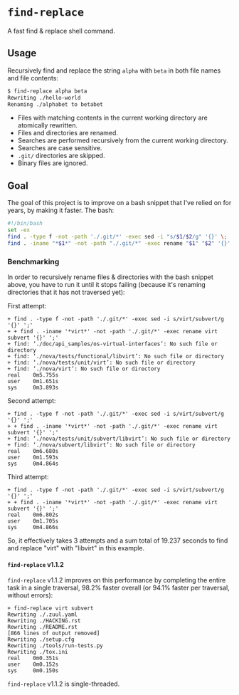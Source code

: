 # `find-replace`

A fast find &amp; replace shell command.

## Usage

Recursively find and replace the string `alpha` with `beta` in both file names and file contents:

```bash
$ find-replace alpha beta
Rewriting ./hello-world
Renaming ./alphabet to betabet
```

* Files with matching contents in the current working directory are atomically rewritten.
* Files and directories are renamed.
* Searches are performed recursively from the current working directory.
* Searches are case sensitive.
* `.git/` directories are skipped.
* Binary files are ignored.

## Goal

The goal of this project is to improve on a bash snippet that I've relied on for years, by making it faster. The bash:

```bash
#!/bin/bash
set -ex
find . -type f -not -path './.git/*' -exec sed -i "s/$1/$2/g" '{}' \;
find . -iname "*$1*" -not -path "./.git/*" -exec rename "$1" "$2" '{}' \;
```

### Benchmarking

In order to recursively rename files & directories with the bash snippet above, you have to run it until it stops failing (because it's renaming directories that it has not traversed yet):

First attempt:

```
+ find . -type f -not -path './.git/*' -exec sed -i s/virt/subvert/g '{}' ';'
+ + find . -iname '*virt*' -not -path './.git/*' -exec rename virt subvert '{}' ';'
+ find: ‘./doc/api_samples/os-virtual-interfaces’: No such file or directory
+ find: ‘./nova/tests/functional/libvirt’: No such file or directory
+ find: ‘./nova/tests/unit/virt’: No such file or directory
+ find: ‘./nova/virt’: No such file or directory
real    0m5.755s
user    0m1.651s
sys     0m3.893s
```

Second attempt:

```
+ find . -type f -not -path './.git/*' -exec sed -i s/virt/subvert/g '{}' ';'
+ + find . -iname '*virt*' -not -path './.git/*' -exec rename virt subvert '{}' ';'
+ find: ‘./nova/tests/unit/subvert/libvirt’: No such file or directory
+ find: ‘./nova/subvert/libvirt’: No such file or directory
real    0m6.680s
user    0m1.593s
sys     0m4.864s
```

Third attempt:

```
+ find . -type f -not -path './.git/*' -exec sed -i s/virt/subvert/g '{}' ';'
+ + find . -iname '*virt*' -not -path './.git/*' -exec rename virt subvert '{}' ';'
real    0m6.802s
user    0m1.705s
sys     0m4.866s
```

So, it effectively takes 3 attempts and a sum total of 19.237 seconds to find and replace "virt" with "libvirt" in this example.

#### `find-replace` v1.1.2

`find-replace` v1.1.2 improves on this performance by completing the entire task in a single traversal, 98.2% faster overall (or 94.1% faster per traversal, without errors):

```
+ find-replace virt subvert
Rewriting ./.zuul.yaml
Rewriting ./HACKING.rst
Rewriting ./README.rst
[866 lines of output removed]
Rewriting ./setup.cfg
Rewriting ./tools/run-tests.py
Rewriting ./tox.ini
real    0m0.351s
user    0m0.152s
sys     0m0.150s
```

`find-replace` v1.1.2 is single-threaded.
